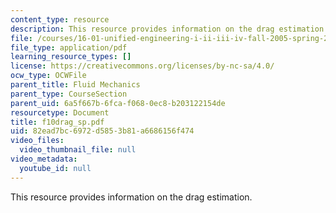 ```yaml
---
content_type: resource
description: This resource provides information on the drag estimation.
file: /courses/16-01-unified-engineering-i-ii-iii-iv-fall-2005-spring-2006/82ead7bc6972d5853b81a6686156f474_f10drag_sp.pdf
file_type: application/pdf
learning_resource_types: []
license: https://creativecommons.org/licenses/by-nc-sa/4.0/
ocw_type: OCWFile
parent_title: Fluid Mechanics
parent_type: CourseSection
parent_uid: 6a5f667b-6fca-f068-0ec8-b203122154de
resourcetype: Document
title: f10drag_sp.pdf
uid: 82ead7bc-6972-d585-3b81-a6686156f474
video_files:
  video_thumbnail_file: null
video_metadata:
  youtube_id: null
---
```

This resource provides information on the drag estimation.